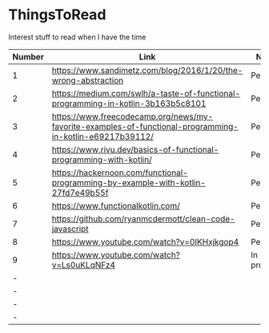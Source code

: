 # ThingsToRead
Interest stuff to read when I have the time

| Number | Link | Notes |
| ------------- | ------------- | ------------- |
| 1 | https://www.sandimetz.com/blog/2016/1/20/the-wrong-abstraction  | Pending  |
| 2 | https://medium.com/swlh/a-taste-of-functional-programming-in-kotlin-3b163b5c8101 | Pending |
| 3 | https://www.freecodecamp.org/news/my-favorite-examples-of-functional-programming-in-kotlin-e69217b39112/ | Pending |
| 4 | https://www.rivu.dev/basics-of-functional-programming-with-kotlin/ | Pending |
| 5 | https://hackernoon.com/functional-programming-by-example-with-kotlin-27fd7e49b55f | Pending |
| 6 | https://www.functionalkotlin.com/ | Pending |
| 7 | https://github.com/ryanmcdermott/clean-code-javascript | Pending |
| 8 | https://www.youtube.com/watch?v=0IKHxjkgop4 | Pending |
| 9 | https://www.youtube.com/watch?v=Ls0uKLqNFz4 | In progress |
| - |  |  |
| - |  |  |
| - |  |  |
| - |  |  |
